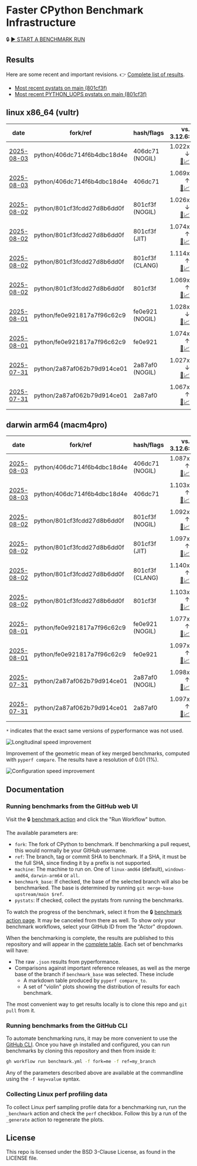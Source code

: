 # Faster CPython Benchmark Infrastructure

🔒 [▶️ START A BENCHMARK RUN](../../actions/workflows/benchmark.yml)

## Results

Here are some recent and important revisions. 👉 [Complete list of results](RESULTS.md).

<!-- START table -->
- [Most recent  pystats on main (801cf3f)](results/bm-20250802-3.15.0a0-801cf3f/bm-20250802-vultr-x86_64-python-801cf3fcdd27d8b6dd0f-3.15.0a0-801cf3f-pystats.md)
- [Most recent PYTHON_UOPS pystats on main (801cf3f)](results/bm-20250802-3.15.0a0-801cf3f-PYTHON_UOPS/bm-20250802-vultr-x86_64-python-801cf3fcdd27d8b6dd0f-3.15.0a0-801cf3f-pystats.md)

## linux x86_64 (vultr)
| date | fork/ref | hash/flags | vs. 3.12.6: | vs. 3.13.0rc2: | vs. base: |
| --- | --- | --- | ---: | ---: | ---: |
| [2025-08-03](results/bm-20250803-3.15.0a0-406dc71-NOGIL) | python/406dc714f6b4dbc18d4e | 406dc71 (NOGIL) | 1.022x ↓<br>[📄](results/bm-20250803-3.15.0a0-406dc71-NOGIL/bm-20250803-vultr-x86_64-python-406dc714f6b4dbc18d4e-3.15.0a0-406dc71-vs-3.12.6.md)[📈](results/bm-20250803-3.15.0a0-406dc71-NOGIL/bm-20250803-vultr-x86_64-python-406dc714f6b4dbc18d4e-3.15.0a0-406dc71-vs-3.12.6.svg) | 1.055x ↓<br>[📄](results/bm-20250803-3.15.0a0-406dc71-NOGIL/bm-20250803-vultr-x86_64-python-406dc714f6b4dbc18d4e-3.15.0a0-406dc71-vs-3.13.0rc2.md)[📈](results/bm-20250803-3.15.0a0-406dc71-NOGIL/bm-20250803-vultr-x86_64-python-406dc714f6b4dbc18d4e-3.15.0a0-406dc71-vs-3.13.0rc2.svg) | 1.091x ↓<br>[📄](results/bm-20250803-3.15.0a0-406dc71-NOGIL/bm-20250803-vultr-x86_64-python-406dc714f6b4dbc18d4e-3.15.0a0-406dc71-vs-base.md)[📈](results/bm-20250803-3.15.0a0-406dc71-NOGIL/bm-20250803-vultr-x86_64-python-406dc714f6b4dbc18d4e-3.15.0a0-406dc71-vs-base.svg)[🧠](results/bm-20250803-3.15.0a0-406dc71-NOGIL/bm-20250803-vultr-x86_64-python-406dc714f6b4dbc18d4e-3.15.0a0-406dc71-vs-base-mem.svg) |
| [2025-08-03](results/bm-20250803-3.15.0a0-406dc71) | python/406dc714f6b4dbc18d4e | 406dc71 | 1.069x ↑<br>[📄](results/bm-20250803-3.15.0a0-406dc71/bm-20250803-vultr-x86_64-python-406dc714f6b4dbc18d4e-3.15.0a0-406dc71-vs-3.12.6.md)[📈](results/bm-20250803-3.15.0a0-406dc71/bm-20250803-vultr-x86_64-python-406dc714f6b4dbc18d4e-3.15.0a0-406dc71-vs-3.12.6.svg) | 1.033x ↑<br>[📄](results/bm-20250803-3.15.0a0-406dc71/bm-20250803-vultr-x86_64-python-406dc714f6b4dbc18d4e-3.15.0a0-406dc71-vs-3.13.0rc2.md)[📈](results/bm-20250803-3.15.0a0-406dc71/bm-20250803-vultr-x86_64-python-406dc714f6b4dbc18d4e-3.15.0a0-406dc71-vs-3.13.0rc2.svg) |  |
| [2025-08-02](results/bm-20250802-3.15.0a0-801cf3f-NOGIL) | python/801cf3fcdd27d8b6dd0f | 801cf3f (NOGIL) | 1.026x ↓<br>[📄](results/bm-20250802-3.15.0a0-801cf3f-NOGIL/bm-20250802-vultr-x86_64-python-801cf3fcdd27d8b6dd0f-3.15.0a0-801cf3f-vs-3.12.6.md)[📈](results/bm-20250802-3.15.0a0-801cf3f-NOGIL/bm-20250802-vultr-x86_64-python-801cf3fcdd27d8b6dd0f-3.15.0a0-801cf3f-vs-3.12.6.svg) | 1.059x ↓<br>[📄](results/bm-20250802-3.15.0a0-801cf3f-NOGIL/bm-20250802-vultr-x86_64-python-801cf3fcdd27d8b6dd0f-3.15.0a0-801cf3f-vs-3.13.0rc2.md)[📈](results/bm-20250802-3.15.0a0-801cf3f-NOGIL/bm-20250802-vultr-x86_64-python-801cf3fcdd27d8b6dd0f-3.15.0a0-801cf3f-vs-3.13.0rc2.svg) | 1.094x ↓<br>[📄](results/bm-20250802-3.15.0a0-801cf3f-NOGIL/bm-20250802-vultr-x86_64-python-801cf3fcdd27d8b6dd0f-3.15.0a0-801cf3f-vs-base.md)[📈](results/bm-20250802-3.15.0a0-801cf3f-NOGIL/bm-20250802-vultr-x86_64-python-801cf3fcdd27d8b6dd0f-3.15.0a0-801cf3f-vs-base.svg)[🧠](results/bm-20250802-3.15.0a0-801cf3f-NOGIL/bm-20250802-vultr-x86_64-python-801cf3fcdd27d8b6dd0f-3.15.0a0-801cf3f-vs-base-mem.svg) |
| [2025-08-02](results/bm-20250802-3.15.0a0-801cf3f-JIT) | python/801cf3fcdd27d8b6dd0f | 801cf3f (JIT) | 1.074x ↑<br>[📄](results/bm-20250802-3.15.0a0-801cf3f-JIT/bm-20250802-vultr-x86_64-python-801cf3fcdd27d8b6dd0f-3.15.0a0-801cf3f-vs-3.12.6.md)[📈](results/bm-20250802-3.15.0a0-801cf3f-JIT/bm-20250802-vultr-x86_64-python-801cf3fcdd27d8b6dd0f-3.15.0a0-801cf3f-vs-3.12.6.svg) | 1.038x ↑<br>[📄](results/bm-20250802-3.15.0a0-801cf3f-JIT/bm-20250802-vultr-x86_64-python-801cf3fcdd27d8b6dd0f-3.15.0a0-801cf3f-vs-3.13.0rc2.md)[📈](results/bm-20250802-3.15.0a0-801cf3f-JIT/bm-20250802-vultr-x86_64-python-801cf3fcdd27d8b6dd0f-3.15.0a0-801cf3f-vs-3.13.0rc2.svg) | 1.004x ↑<br>[📄](results/bm-20250802-3.15.0a0-801cf3f-JIT/bm-20250802-vultr-x86_64-python-801cf3fcdd27d8b6dd0f-3.15.0a0-801cf3f-vs-base.md)[📈](results/bm-20250802-3.15.0a0-801cf3f-JIT/bm-20250802-vultr-x86_64-python-801cf3fcdd27d8b6dd0f-3.15.0a0-801cf3f-vs-base.svg)[🧠](results/bm-20250802-3.15.0a0-801cf3f-JIT/bm-20250802-vultr-x86_64-python-801cf3fcdd27d8b6dd0f-3.15.0a0-801cf3f-vs-base-mem.svg) |
| [2025-08-02](results/bm-20250802-3.15.0a0-801cf3f-CLANG) | python/801cf3fcdd27d8b6dd0f | 801cf3f (CLANG) | 1.114x ↑<br>[📄](results/bm-20250802-3.15.0a0-801cf3f-CLANG/bm-20250802-vultr-x86_64-python-801cf3fcdd27d8b6dd0f-3.15.0a0-801cf3f-vs-3.12.6.md)[📈](results/bm-20250802-3.15.0a0-801cf3f-CLANG/bm-20250802-vultr-x86_64-python-801cf3fcdd27d8b6dd0f-3.15.0a0-801cf3f-vs-3.12.6.svg) | 1.077x ↑<br>[📄](results/bm-20250802-3.15.0a0-801cf3f-CLANG/bm-20250802-vultr-x86_64-python-801cf3fcdd27d8b6dd0f-3.15.0a0-801cf3f-vs-3.13.0rc2.md)[📈](results/bm-20250802-3.15.0a0-801cf3f-CLANG/bm-20250802-vultr-x86_64-python-801cf3fcdd27d8b6dd0f-3.15.0a0-801cf3f-vs-3.13.0rc2.svg) | 1.040x ↑<br>[📄](results/bm-20250802-3.15.0a0-801cf3f-CLANG/bm-20250802-vultr-x86_64-python-801cf3fcdd27d8b6dd0f-3.15.0a0-801cf3f-vs-base.md)[📈](results/bm-20250802-3.15.0a0-801cf3f-CLANG/bm-20250802-vultr-x86_64-python-801cf3fcdd27d8b6dd0f-3.15.0a0-801cf3f-vs-base.svg)[🧠](results/bm-20250802-3.15.0a0-801cf3f-CLANG/bm-20250802-vultr-x86_64-python-801cf3fcdd27d8b6dd0f-3.15.0a0-801cf3f-vs-base-mem.svg) |
| [2025-08-02](results/bm-20250802-3.15.0a0-801cf3f) | python/801cf3fcdd27d8b6dd0f | 801cf3f | 1.069x ↑<br>[📄](results/bm-20250802-3.15.0a0-801cf3f/bm-20250802-vultr-x86_64-python-801cf3fcdd27d8b6dd0f-3.15.0a0-801cf3f-vs-3.12.6.md)[📈](results/bm-20250802-3.15.0a0-801cf3f/bm-20250802-vultr-x86_64-python-801cf3fcdd27d8b6dd0f-3.15.0a0-801cf3f-vs-3.12.6.svg) | 1.034x ↑<br>[📄](results/bm-20250802-3.15.0a0-801cf3f/bm-20250802-vultr-x86_64-python-801cf3fcdd27d8b6dd0f-3.15.0a0-801cf3f-vs-3.13.0rc2.md)[📈](results/bm-20250802-3.15.0a0-801cf3f/bm-20250802-vultr-x86_64-python-801cf3fcdd27d8b6dd0f-3.15.0a0-801cf3f-vs-3.13.0rc2.svg) |  |
| [2025-08-01](results/bm-20250801-3.15.0a0-fe0e921-NOGIL) | python/fe0e921817a7f96c62c9 | fe0e921 (NOGIL) | 1.028x ↓<br>[📄](results/bm-20250801-3.15.0a0-fe0e921-NOGIL/bm-20250801-vultr-x86_64-python-fe0e921817a7f96c62c9-3.15.0a0-fe0e921-vs-3.12.6.md)[📈](results/bm-20250801-3.15.0a0-fe0e921-NOGIL/bm-20250801-vultr-x86_64-python-fe0e921817a7f96c62c9-3.15.0a0-fe0e921-vs-3.12.6.svg) | 1.061x ↓<br>[📄](results/bm-20250801-3.15.0a0-fe0e921-NOGIL/bm-20250801-vultr-x86_64-python-fe0e921817a7f96c62c9-3.15.0a0-fe0e921-vs-3.13.0rc2.md)[📈](results/bm-20250801-3.15.0a0-fe0e921-NOGIL/bm-20250801-vultr-x86_64-python-fe0e921817a7f96c62c9-3.15.0a0-fe0e921-vs-3.13.0rc2.svg) | 1.100x ↓<br>[📄](results/bm-20250801-3.15.0a0-fe0e921-NOGIL/bm-20250801-vultr-x86_64-python-fe0e921817a7f96c62c9-3.15.0a0-fe0e921-vs-base.md)[📈](results/bm-20250801-3.15.0a0-fe0e921-NOGIL/bm-20250801-vultr-x86_64-python-fe0e921817a7f96c62c9-3.15.0a0-fe0e921-vs-base.svg)[🧠](results/bm-20250801-3.15.0a0-fe0e921-NOGIL/bm-20250801-vultr-x86_64-python-fe0e921817a7f96c62c9-3.15.0a0-fe0e921-vs-base-mem.svg) |
| [2025-08-01](results/bm-20250801-3.15.0a0-fe0e921) | python/fe0e921817a7f96c62c9 | fe0e921 | 1.074x ↑<br>[📄](results/bm-20250801-3.15.0a0-fe0e921/bm-20250801-vultr-x86_64-python-fe0e921817a7f96c62c9-3.15.0a0-fe0e921-vs-3.12.6.md)[📈](results/bm-20250801-3.15.0a0-fe0e921/bm-20250801-vultr-x86_64-python-fe0e921817a7f96c62c9-3.15.0a0-fe0e921-vs-3.12.6.svg) | 1.038x ↑<br>[📄](results/bm-20250801-3.15.0a0-fe0e921/bm-20250801-vultr-x86_64-python-fe0e921817a7f96c62c9-3.15.0a0-fe0e921-vs-3.13.0rc2.md)[📈](results/bm-20250801-3.15.0a0-fe0e921/bm-20250801-vultr-x86_64-python-fe0e921817a7f96c62c9-3.15.0a0-fe0e921-vs-3.13.0rc2.svg) |  |
| [2025-07-31](results/bm-20250731-3.15.0a0-2a87af0-NOGIL) | python/2a87af062b79d914ce01 | 2a87af0 (NOGIL) | 1.027x ↓<br>[📄](results/bm-20250731-3.15.0a0-2a87af0-NOGIL/bm-20250731-vultr-x86_64-python-2a87af062b79d914ce01-3.15.0a0-2a87af0-vs-3.12.6.md)[📈](results/bm-20250731-3.15.0a0-2a87af0-NOGIL/bm-20250731-vultr-x86_64-python-2a87af062b79d914ce01-3.15.0a0-2a87af0-vs-3.12.6.svg) | 1.060x ↓<br>[📄](results/bm-20250731-3.15.0a0-2a87af0-NOGIL/bm-20250731-vultr-x86_64-python-2a87af062b79d914ce01-3.15.0a0-2a87af0-vs-3.13.0rc2.md)[📈](results/bm-20250731-3.15.0a0-2a87af0-NOGIL/bm-20250731-vultr-x86_64-python-2a87af062b79d914ce01-3.15.0a0-2a87af0-vs-3.13.0rc2.svg) | 1.094x ↓<br>[📄](results/bm-20250731-3.15.0a0-2a87af0-NOGIL/bm-20250731-vultr-x86_64-python-2a87af062b79d914ce01-3.15.0a0-2a87af0-vs-base.md)[📈](results/bm-20250731-3.15.0a0-2a87af0-NOGIL/bm-20250731-vultr-x86_64-python-2a87af062b79d914ce01-3.15.0a0-2a87af0-vs-base.svg)[🧠](results/bm-20250731-3.15.0a0-2a87af0-NOGIL/bm-20250731-vultr-x86_64-python-2a87af062b79d914ce01-3.15.0a0-2a87af0-vs-base-mem.svg) |
| [2025-07-31](results/bm-20250731-3.15.0a0-2a87af0) | python/2a87af062b79d914ce01 | 2a87af0 | 1.067x ↑<br>[📄](results/bm-20250731-3.15.0a0-2a87af0/bm-20250731-vultr-x86_64-python-2a87af062b79d914ce01-3.15.0a0-2a87af0-vs-3.12.6.md)[📈](results/bm-20250731-3.15.0a0-2a87af0/bm-20250731-vultr-x86_64-python-2a87af062b79d914ce01-3.15.0a0-2a87af0-vs-3.12.6.svg) | 1.032x ↑<br>[📄](results/bm-20250731-3.15.0a0-2a87af0/bm-20250731-vultr-x86_64-python-2a87af062b79d914ce01-3.15.0a0-2a87af0-vs-3.13.0rc2.md)[📈](results/bm-20250731-3.15.0a0-2a87af0/bm-20250731-vultr-x86_64-python-2a87af062b79d914ce01-3.15.0a0-2a87af0-vs-3.13.0rc2.svg) |  |

## darwin arm64 (macm4pro)
| date | fork/ref | hash/flags | vs. 3.12.6: | vs. 3.13.0rc2: | vs. base: |
| --- | --- | --- | ---: | ---: | ---: |
| [2025-08-03](results/bm-20250803-3.15.0a0-406dc71-NOGIL) | python/406dc714f6b4dbc18d4e | 406dc71 (NOGIL) | 1.087x ↑<br>[📄](results/bm-20250803-3.15.0a0-406dc71-NOGIL/bm-20250803-macm4pro-arm64-python-406dc714f6b4dbc18d4e-3.15.0a0-406dc71-vs-3.12.6.md)[📈](results/bm-20250803-3.15.0a0-406dc71-NOGIL/bm-20250803-macm4pro-arm64-python-406dc714f6b4dbc18d4e-3.15.0a0-406dc71-vs-3.12.6.svg) | 1.008x ↑<br>[📄](results/bm-20250803-3.15.0a0-406dc71-NOGIL/bm-20250803-macm4pro-arm64-python-406dc714f6b4dbc18d4e-3.15.0a0-406dc71-vs-3.13.0rc2.md)[📈](results/bm-20250803-3.15.0a0-406dc71-NOGIL/bm-20250803-macm4pro-arm64-python-406dc714f6b4dbc18d4e-3.15.0a0-406dc71-vs-3.13.0rc2.svg) | 1.017x ↓<br>[📄](results/bm-20250803-3.15.0a0-406dc71-NOGIL/bm-20250803-macm4pro-arm64-python-406dc714f6b4dbc18d4e-3.15.0a0-406dc71-vs-base.md)[📈](results/bm-20250803-3.15.0a0-406dc71-NOGIL/bm-20250803-macm4pro-arm64-python-406dc714f6b4dbc18d4e-3.15.0a0-406dc71-vs-base.svg)[🧠](results/bm-20250803-3.15.0a0-406dc71-NOGIL/bm-20250803-macm4pro-arm64-python-406dc714f6b4dbc18d4e-3.15.0a0-406dc71-vs-base-mem.svg) |
| [2025-08-03](results/bm-20250803-3.15.0a0-406dc71) | python/406dc714f6b4dbc18d4e | 406dc71 | 1.103x ↑<br>[📄](results/bm-20250803-3.15.0a0-406dc71/bm-20250803-macm4pro-arm64-python-406dc714f6b4dbc18d4e-3.15.0a0-406dc71-vs-3.12.6.md)[📈](results/bm-20250803-3.15.0a0-406dc71/bm-20250803-macm4pro-arm64-python-406dc714f6b4dbc18d4e-3.15.0a0-406dc71-vs-3.12.6.svg) | 1.024x ↑<br>[📄](results/bm-20250803-3.15.0a0-406dc71/bm-20250803-macm4pro-arm64-python-406dc714f6b4dbc18d4e-3.15.0a0-406dc71-vs-3.13.0rc2.md)[📈](results/bm-20250803-3.15.0a0-406dc71/bm-20250803-macm4pro-arm64-python-406dc714f6b4dbc18d4e-3.15.0a0-406dc71-vs-3.13.0rc2.svg) |  |
| [2025-08-02](results/bm-20250802-3.15.0a0-801cf3f-NOGIL) | python/801cf3fcdd27d8b6dd0f | 801cf3f (NOGIL) | 1.092x ↑<br>[📄](results/bm-20250802-3.15.0a0-801cf3f-NOGIL/bm-20250802-macm4pro-arm64-python-801cf3fcdd27d8b6dd0f-3.15.0a0-801cf3f-vs-3.12.6.md)[📈](results/bm-20250802-3.15.0a0-801cf3f-NOGIL/bm-20250802-macm4pro-arm64-python-801cf3fcdd27d8b6dd0f-3.15.0a0-801cf3f-vs-3.12.6.svg) | 1.013x ↑<br>[📄](results/bm-20250802-3.15.0a0-801cf3f-NOGIL/bm-20250802-macm4pro-arm64-python-801cf3fcdd27d8b6dd0f-3.15.0a0-801cf3f-vs-3.13.0rc2.md)[📈](results/bm-20250802-3.15.0a0-801cf3f-NOGIL/bm-20250802-macm4pro-arm64-python-801cf3fcdd27d8b6dd0f-3.15.0a0-801cf3f-vs-3.13.0rc2.svg) | 1.011x ↓<br>[📄](results/bm-20250802-3.15.0a0-801cf3f-NOGIL/bm-20250802-macm4pro-arm64-python-801cf3fcdd27d8b6dd0f-3.15.0a0-801cf3f-vs-base.md)[📈](results/bm-20250802-3.15.0a0-801cf3f-NOGIL/bm-20250802-macm4pro-arm64-python-801cf3fcdd27d8b6dd0f-3.15.0a0-801cf3f-vs-base.svg)[🧠](results/bm-20250802-3.15.0a0-801cf3f-NOGIL/bm-20250802-macm4pro-arm64-python-801cf3fcdd27d8b6dd0f-3.15.0a0-801cf3f-vs-base-mem.svg) |
| [2025-08-02](results/bm-20250802-3.15.0a0-801cf3f-JIT) | python/801cf3fcdd27d8b6dd0f | 801cf3f (JIT) | 1.097x ↑<br>[📄](results/bm-20250802-3.15.0a0-801cf3f-JIT/bm-20250802-macm4pro-arm64-python-801cf3fcdd27d8b6dd0f-3.15.0a0-801cf3f-vs-3.12.6.md)[📈](results/bm-20250802-3.15.0a0-801cf3f-JIT/bm-20250802-macm4pro-arm64-python-801cf3fcdd27d8b6dd0f-3.15.0a0-801cf3f-vs-3.12.6.svg) | 1.017x ↑<br>[📄](results/bm-20250802-3.15.0a0-801cf3f-JIT/bm-20250802-macm4pro-arm64-python-801cf3fcdd27d8b6dd0f-3.15.0a0-801cf3f-vs-3.13.0rc2.md)[📈](results/bm-20250802-3.15.0a0-801cf3f-JIT/bm-20250802-macm4pro-arm64-python-801cf3fcdd27d8b6dd0f-3.15.0a0-801cf3f-vs-3.13.0rc2.svg) | 1.004x ↓<br>[📄](results/bm-20250802-3.15.0a0-801cf3f-JIT/bm-20250802-macm4pro-arm64-python-801cf3fcdd27d8b6dd0f-3.15.0a0-801cf3f-vs-base.md)[📈](results/bm-20250802-3.15.0a0-801cf3f-JIT/bm-20250802-macm4pro-arm64-python-801cf3fcdd27d8b6dd0f-3.15.0a0-801cf3f-vs-base.svg)[🧠](results/bm-20250802-3.15.0a0-801cf3f-JIT/bm-20250802-macm4pro-arm64-python-801cf3fcdd27d8b6dd0f-3.15.0a0-801cf3f-vs-base-mem.svg) |
| [2025-08-02](results/bm-20250802-3.15.0a0-801cf3f-CLANG) | python/801cf3fcdd27d8b6dd0f | 801cf3f (CLANG) | 1.140x ↑<br>[📄](results/bm-20250802-3.15.0a0-801cf3f-CLANG/bm-20250802-macm4pro-arm64-python-801cf3fcdd27d8b6dd0f-3.15.0a0-801cf3f-vs-3.12.6.md)[📈](results/bm-20250802-3.15.0a0-801cf3f-CLANG/bm-20250802-macm4pro-arm64-python-801cf3fcdd27d8b6dd0f-3.15.0a0-801cf3f-vs-3.12.6.svg) | 1.058x ↑<br>[📄](results/bm-20250802-3.15.0a0-801cf3f-CLANG/bm-20250802-macm4pro-arm64-python-801cf3fcdd27d8b6dd0f-3.15.0a0-801cf3f-vs-3.13.0rc2.md)[📈](results/bm-20250802-3.15.0a0-801cf3f-CLANG/bm-20250802-macm4pro-arm64-python-801cf3fcdd27d8b6dd0f-3.15.0a0-801cf3f-vs-3.13.0rc2.svg) | 1.036x ↑<br>[📄](results/bm-20250802-3.15.0a0-801cf3f-CLANG/bm-20250802-macm4pro-arm64-python-801cf3fcdd27d8b6dd0f-3.15.0a0-801cf3f-vs-base.md)[📈](results/bm-20250802-3.15.0a0-801cf3f-CLANG/bm-20250802-macm4pro-arm64-python-801cf3fcdd27d8b6dd0f-3.15.0a0-801cf3f-vs-base.svg)[🧠](results/bm-20250802-3.15.0a0-801cf3f-CLANG/bm-20250802-macm4pro-arm64-python-801cf3fcdd27d8b6dd0f-3.15.0a0-801cf3f-vs-base-mem.svg) |
| [2025-08-02](results/bm-20250802-3.15.0a0-801cf3f) | python/801cf3fcdd27d8b6dd0f | 801cf3f | 1.103x ↑<br>[📄](results/bm-20250802-3.15.0a0-801cf3f/bm-20250802-macm4pro-arm64-python-801cf3fcdd27d8b6dd0f-3.15.0a0-801cf3f-vs-3.12.6.md)[📈](results/bm-20250802-3.15.0a0-801cf3f/bm-20250802-macm4pro-arm64-python-801cf3fcdd27d8b6dd0f-3.15.0a0-801cf3f-vs-3.12.6.svg) | 1.023x ↑<br>[📄](results/bm-20250802-3.15.0a0-801cf3f/bm-20250802-macm4pro-arm64-python-801cf3fcdd27d8b6dd0f-3.15.0a0-801cf3f-vs-3.13.0rc2.md)[📈](results/bm-20250802-3.15.0a0-801cf3f/bm-20250802-macm4pro-arm64-python-801cf3fcdd27d8b6dd0f-3.15.0a0-801cf3f-vs-3.13.0rc2.svg) |  |
| [2025-08-01](results/bm-20250801-3.15.0a0-fe0e921-NOGIL) | python/fe0e921817a7f96c62c9 | fe0e921 (NOGIL) | 1.077x ↑<br>[📄](results/bm-20250801-3.15.0a0-fe0e921-NOGIL/bm-20250801-macm4pro-arm64-python-fe0e921817a7f96c62c9-3.15.0a0-fe0e921-vs-3.12.6.md)[📈](results/bm-20250801-3.15.0a0-fe0e921-NOGIL/bm-20250801-macm4pro-arm64-python-fe0e921817a7f96c62c9-3.15.0a0-fe0e921-vs-3.12.6.svg) | 1.001x ↓<br>[📄](results/bm-20250801-3.15.0a0-fe0e921-NOGIL/bm-20250801-macm4pro-arm64-python-fe0e921817a7f96c62c9-3.15.0a0-fe0e921-vs-3.13.0rc2.md)[📈](results/bm-20250801-3.15.0a0-fe0e921-NOGIL/bm-20250801-macm4pro-arm64-python-fe0e921817a7f96c62c9-3.15.0a0-fe0e921-vs-3.13.0rc2.svg) | 1.020x ↓<br>[📄](results/bm-20250801-3.15.0a0-fe0e921-NOGIL/bm-20250801-macm4pro-arm64-python-fe0e921817a7f96c62c9-3.15.0a0-fe0e921-vs-base.md)[📈](results/bm-20250801-3.15.0a0-fe0e921-NOGIL/bm-20250801-macm4pro-arm64-python-fe0e921817a7f96c62c9-3.15.0a0-fe0e921-vs-base.svg)[🧠](results/bm-20250801-3.15.0a0-fe0e921-NOGIL/bm-20250801-macm4pro-arm64-python-fe0e921817a7f96c62c9-3.15.0a0-fe0e921-vs-base-mem.svg) |
| [2025-08-01](results/bm-20250801-3.15.0a0-fe0e921) | python/fe0e921817a7f96c62c9 | fe0e921 | 1.097x ↑<br>[📄](results/bm-20250801-3.15.0a0-fe0e921/bm-20250801-macm4pro-arm64-python-fe0e921817a7f96c62c9-3.15.0a0-fe0e921-vs-3.12.6.md)[📈](results/bm-20250801-3.15.0a0-fe0e921/bm-20250801-macm4pro-arm64-python-fe0e921817a7f96c62c9-3.15.0a0-fe0e921-vs-3.12.6.svg) | 1.018x ↑<br>[📄](results/bm-20250801-3.15.0a0-fe0e921/bm-20250801-macm4pro-arm64-python-fe0e921817a7f96c62c9-3.15.0a0-fe0e921-vs-3.13.0rc2.md)[📈](results/bm-20250801-3.15.0a0-fe0e921/bm-20250801-macm4pro-arm64-python-fe0e921817a7f96c62c9-3.15.0a0-fe0e921-vs-3.13.0rc2.svg) |  |
| [2025-07-31](results/bm-20250731-3.15.0a0-2a87af0-NOGIL) | python/2a87af062b79d914ce01 | 2a87af0 (NOGIL) | 1.098x ↑<br>[📄](results/bm-20250731-3.15.0a0-2a87af0-NOGIL/bm-20250731-macm4pro-arm64-python-2a87af062b79d914ce01-3.15.0a0-2a87af0-vs-3.12.6.md)[📈](results/bm-20250731-3.15.0a0-2a87af0-NOGIL/bm-20250731-macm4pro-arm64-python-2a87af062b79d914ce01-3.15.0a0-2a87af0-vs-3.12.6.svg) | 1.019x ↑<br>[📄](results/bm-20250731-3.15.0a0-2a87af0-NOGIL/bm-20250731-macm4pro-arm64-python-2a87af062b79d914ce01-3.15.0a0-2a87af0-vs-3.13.0rc2.md)[📈](results/bm-20250731-3.15.0a0-2a87af0-NOGIL/bm-20250731-macm4pro-arm64-python-2a87af062b79d914ce01-3.15.0a0-2a87af0-vs-3.13.0rc2.svg) | 1.000x ↓<br>[📄](results/bm-20250731-3.15.0a0-2a87af0-NOGIL/bm-20250731-macm4pro-arm64-python-2a87af062b79d914ce01-3.15.0a0-2a87af0-vs-base.md)[📈](results/bm-20250731-3.15.0a0-2a87af0-NOGIL/bm-20250731-macm4pro-arm64-python-2a87af062b79d914ce01-3.15.0a0-2a87af0-vs-base.svg)[🧠](results/bm-20250731-3.15.0a0-2a87af0-NOGIL/bm-20250731-macm4pro-arm64-python-2a87af062b79d914ce01-3.15.0a0-2a87af0-vs-base-mem.svg) |
| [2025-07-31](results/bm-20250731-3.15.0a0-2a87af0) | python/2a87af062b79d914ce01 | 2a87af0 | 1.097x ↑<br>[📄](results/bm-20250731-3.15.0a0-2a87af0/bm-20250731-macm4pro-arm64-python-2a87af062b79d914ce01-3.15.0a0-2a87af0-vs-3.12.6.md)[📈](results/bm-20250731-3.15.0a0-2a87af0/bm-20250731-macm4pro-arm64-python-2a87af062b79d914ce01-3.15.0a0-2a87af0-vs-3.12.6.svg) | 1.018x ↑<br>[📄](results/bm-20250731-3.15.0a0-2a87af0/bm-20250731-macm4pro-arm64-python-2a87af062b79d914ce01-3.15.0a0-2a87af0-vs-3.13.0rc2.md)[📈](results/bm-20250731-3.15.0a0-2a87af0/bm-20250731-macm4pro-arm64-python-2a87af062b79d914ce01-3.15.0a0-2a87af0-vs-3.13.0rc2.svg) |  |


<!-- END table -->

`*` indicates that the exact same versions of pyperformance was not used.

![Longitudinal speed improvement](/longitudinal.svg)

Improvement of the geometric mean of key merged benchmarks, computed with `pyperf compare`.
The results have a resolution of 0.01 (1%).

![Configuration speed improvement](/configs.svg)

## Documentation

### Running benchmarks from the GitHub web UI

Visit the 🔒 [benchmark action](../../actions/workflows/benchmark.yml) and click the "Run Workflow" button.

The available parameters are:

- `fork`: The fork of CPython to benchmark.
  If benchmarking a pull request, this would normally be your GitHub username.
- `ref`: The branch, tag or commit SHA to benchmark.
  If a SHA, it must be the full SHA, since finding it by a prefix is not supported.
- `machine`: The machine to run on.
  One of `linux-amd64` (default), `windows-amd64`, `darwin-arm64` or `all`.
- `benchmark_base`: If checked, the base of the selected branch will also be benchmarked.
  The base is determined by running `git merge-base upstream/main $ref`.
- `pystats`: If checked, collect the pystats from running the benchmarks.

To watch the progress of the benchmark, select it from the 🔒 [benchmark action page](../../actions/workflows/benchmark.yml).
It may be canceled from there as well.
To show only your benchmark workflows, select your GitHub ID from the "Actor" dropdown.

When the benchmarking is complete, the results are published to this repository and will appear in the [complete table](RESULTS.md).
Each set of benchmarks will have:

- The raw `.json` results from pyperformance.
- Comparisons against important reference releases, as well as the merge base of the branch if `benchmark_base` was selected. These include
  - A markdown table produced by `pyperf compare_to`.
  - A set of "violin" plots showing the distribution of results for each benchmark.

The most convenient way to get results locally is to clone this repo and `git pull` from it.

### Running benchmarks from the GitHub CLI

To automate benchmarking runs, it may be more convenient to use the [GitHub CLI](https://cli.github.com/).
Once you have `gh` installed and configured, you can run benchmarks by cloning this repository and then from inside it:

```bash session
gh workflow run benchmark.yml -f fork=me -f ref=my_branch
```

Any of the parameters described above are available at the commandline using the `-f key=value` syntax.

### Collecting Linux perf profiling data

To collect Linux perf sampling profile data for a benchmarking run, run the `_benchmark` action and check the `perf` checkbox.
Follow this by a run of the `_generate` action to regenerate the plots.

## License

This repo is licensed under the BSD 3-Clause License, as found in the LICENSE file.
